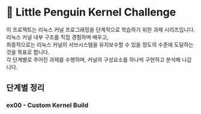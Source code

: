 # 🐧 Little Penguin Kernel Challenge

이 프로젝트는 리눅스 커널 프로그래밍을 단계적으로 학습하기 위한 과제 시리즈입니다.  
리눅스 커널 내부 구조를 직접 경험하며 배우고,  
최종적으로는 리눅스 커널의 서브시스템을 유지보수할 수 있을 정도의 수준에 도달하는 것을 목표로 합니다.  
각 단계별로 주어진 과제를 수행하며, 커널의 구성요소를 하나씩 구현하고 분석해 나갑니다.

## 단계별 정리

### ex00 - Custom Kernel Build
